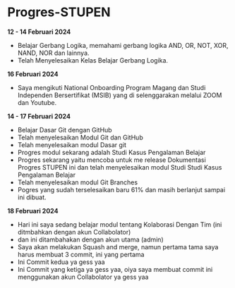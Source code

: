 # Progres-STUPEN

**12 - 14 Februari 2024**
* Belajar Gerbang Logika, memahami gerbang logika AND, OR, NOT, XOR, NAND, NOR dan lainnya.
* Telah Menyelesaikan Kelas Belajar Gerbang Logika.

**16 Februari 2024**
* Saya mengikuti National Onboarding Program Magang dan Studi Independen Bersertifikat (MSIB)
  yang di selenggarakan melalui ZOOM dan Youtube.

**14 - 17 Februari 2024**
* Belajar Dasar Git dengan GitHub
* Telah menyelesaikan Modul Git dan GitHub
* Telah menyelesaikan modul Dasar git
* Progres modul sekarang adalah Studi Kasus Pengalaman Belajar
* Progres sekarang yaitu mencoba untuk me release Dokumentasi Progres STUPEN ini dan telah menyelesaikan modul Studi Studi Kasus Pengalaman 
  Belajar
* Telah menyelesaikan modul Git Branches
* Pogres yang sudah terselesaikan baru 61% dan masih berlanjut sampai ini dibuat.

**18 Februari 2024**
* Hari ini saya sedang belajar modul tentang Kolaborasi Dengan Tim (ini ditmbahkan dengan akun Collabolator)
* dan ini ditambahakan dengan akun utama (admin)
* Saya akan melakukan Squash and merge, namun pertama tama saya harus membuat 3 commit, ini yang pertama
* Ini Commit kedua ya gess yaa
* Ini Commit yang ketiga ya gess yaa, oiya saya membuat commit ini menggunakan akun Collabolator ya gess yaa
